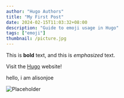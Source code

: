 ```yaml
---
author: "Hugo Authors"
title: "My First Post"
date: 2024-02-15T11:03:32+08:00
description: "Guide to emoji usage in Hugo"
tags: ["emoji"]
thumbnail: /picture.jpg
---
```



This is **bold** text, and this is *emphasized* text.

Visit the [Hugo](https://gohugo.io) website!

hello, i am alisonjoe

![Placeholder](/featured-placeholder.jpg)
